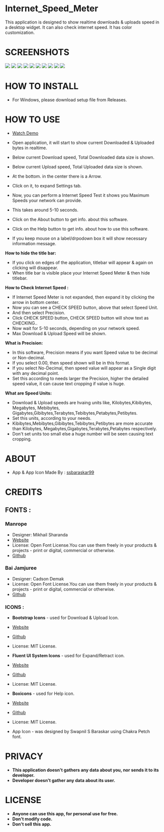 # Internet_Speed_Meter
This application is designed to show realtime downloads &amp; uploads speed in a desktop widget. It can also check internet speed. It has color customization.

# SCREENSHOTS
![](https://github.com/ssbaraskar99/Internet_Speed_Meter/blob/main/Screenshots/1.PNG?raw=true)
![](https://github.com/ssbaraskar99/Internet_Speed_Meter/blob/main/Screenshots/2.PNG?raw=true)
![](https://github.com/ssbaraskar99/Internet_Speed_Meter/blob/main/Screenshots/3.PNG?raw=true)
![](https://github.com/ssbaraskar99/Internet_Speed_Meter/blob/main/Screenshots/4.PNG?raw=true)
![](https://github.com/ssbaraskar99/Internet_Speed_Meter/blob/main/Screenshots/5.PNG?raw=true)
![](https://github.com/ssbaraskar99/Internet_Speed_Meter/blob/main/Screenshots/6.PNG?raw=true)
![](https://github.com/ssbaraskar99/Internet_Speed_Meter/blob/main/Screenshots/7.PNG?raw=true)
![](https://github.com/ssbaraskar99/Internet_Speed_Meter/blob/main/Screenshots/8.PNG?raw=true)
![](https://github.com/ssbaraskar99/Internet_Speed_Meter/blob/main/Screenshots/9.PNG?raw=true)
![](https://github.com/ssbaraskar99/Internet_Speed_Meter/blob/main/Screenshots/10.PNG?raw=true)

# HOW TO INSTALL
- For Windows, please download setup file from Releases.

# HOW TO USE
- [Watch Demo]()

- Open application, it will start to show current Downloaded & Uploaded bytes in realtime.
- Below current Download speed, Total Downloaded data size is shown.
- Below current Upload speed, Total Uploaded data size is shown.
- At the bottom. in the center there is a Arrow.
- Click on it, to expand Settings tab.
- Now, you can perform a Internet Speed Test it shows you Maximum Speeds your network can provide.
- This takes around 5-10 seconds.
- Click on the About button to get info. about this software.
- Click on the Help button to get info. about how to use this software.
- If you keep mouse on a label/drpodown box it will show necessary information message.

**How to hide the title bar:**
- If you click on edges of the application, titlebar will appear & again on clicking will disappear.
- When title bar is visible place your Internet Speed Meter & then hide titlebar.

**How to Check Internet Speed :**
- If Internet Speed Meter is not expanded, then expand it by clicking the arrow in bottom center.
- Now you can see a CHECK SPEED button, above that select Speed Unit.
- And then select Precision.
- Click CHECK SPEED button, CHECK SPEED button will show text as CHECKING..
- Now wait for 5-10 seconds, depending on your network speed.
- Max Download & Upload Speed will be shown.

**What is Precision:**
- In this software, Precision means if you want Speed value to be decimal or Non-decimal.
- If you select 0.00, then speed shown will be in this format.
- If you select No-Decimal, then speed value will appear as a Single digit with any decimal point.
- Set this according to needs larger the Precision, higher the detailed speed value, it can cause text cropping if value is huge.

**What are Speed Units:**
- Download & Upload speeds are hvaing units like, Kilobytes,Kibibytes, Megabytes, Mebibytes,
    Gigabytes,Gibibytes,Terabytes,Tebibytes,Petabytes,Petibytes.
- Set this units, according to your needs.
- Kibibytes,Mebibytes,Gibibytes,Tebibytes,Petibytes are more accurate than Kilobytes,
    Megabytes,Gigabytes,Terabytes,Petabytes respectively.
- Don't set units too small else a huge number will be seen causing text cropping.

# **ABOUT**
- App & App Icon Made By : [ssbaraskar99](https://github.com/ssbaraskar99/)

# **CREDITS**
## **FONTS :**
### **Manrope**

- Designer: Mikhail Sharanda
- [Website](https://manropefont.com/)
- License: Open Font License.You can use them freely in your products & projects - print or digital, commercial or otherwise.
- [Github](https://github.com/sharanda/manrope)

### **Bai Jamjuree**

- Designer: Cadson Demak
- License: Open Font License.You can use them freely in your products & projects - print or digital, commercial or otherwise.
- [Github](https://github.com/cadsondemak/Bai-Jamjuree)


### **ICONS :**

- **Bootstrap Icons** - used for Download & Upload Icon.
- [Website](https://icons.getbootstrap.com/)
- [Github](https://github.com/twbs/icons)
- License: MIT License.

- **Fluent UI System Icons** - used for Expand/Retract icon.
- [Website](https://icon-sets.iconify.design/fluent/)
- [Github](https://github.com/microsoft/fluentui-system-icons)
- License: MIT License.

-  **Boxicons** - used for Help icon.
- [Website](https://boxicons.com/)
- [Github](https://github.com/atisawd/boxicons)
- License: MIT License.

- App Icon - was designed by Swapnil S Baraskar using Chakra Petch font.

# **PRIVACY**
- **This application doesn't gathers any data about you, nor sends it to its developer.**
- **Developer doesn't gather any data about its user.**

# **LICENSE**
- **Anyone can use this app, for personal use for free.**
- **Don't modify code.**
- **Don't sell this app.**
